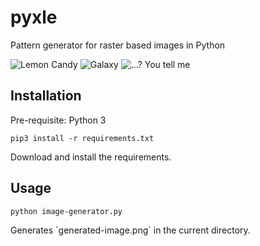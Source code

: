 # pyxle

Pattern generator for raster based images in Python

![Lemon Candy](https://raw.githubusercontent.com/va-li/pyxle/master/snapshots/2019-12-19_021819.png) ![Galaxy](https://raw.githubusercontent.com/va-li/pyxle/master/snapshots/2019-12-19_233812.png) ![...? You tell  me](https://raw.githubusercontent.com/va-li/pyxle/master/snapshots/2019-12-20_004831.png)

## Installation

Pre-requisite: Python 3

```shell
pip3 install -r requirements.txt
```

Download and install the requirements.

## Usage

```shell
python image-generator.py
```
Generates ´generated-image.png´ in the current directory.